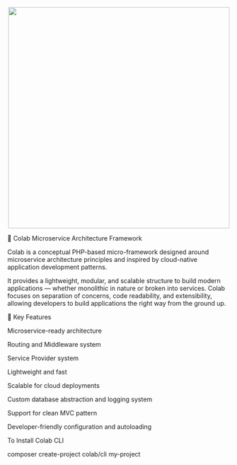 <p align="center">
  <img src="https://github.com/user-attachments/assets/3a2d4597-6f27-4a6f-b31e-2f0f2551924b" width="500"/>
</p>

🧠 Colab Microservice Architecture Framework

Colab is a conceptual PHP-based micro-framework designed around microservice architecture principles and inspired by cloud-native application development patterns.

It provides a lightweight, modular, and scalable structure to build modern applications — whether monolithic in nature or broken into services. Colab focuses on separation of concerns, code readability, and extensibility, allowing developers to build applications the right way from the ground up.

🚀 Key Features

Microservice-ready architecture

Routing and Middleware system

Service Provider system

Lightweight and fast

Scalable for cloud deployments

Custom database abstraction and logging system

Support for clean MVC pattern

Developer-friendly configuration and autoloading

To Install Colab CLI

composer create-project colab/cli my-project
